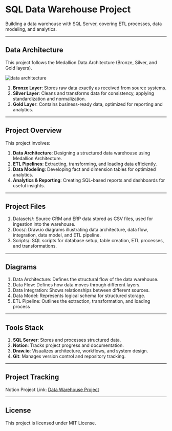 # SQL Data Warehouse Project
Building a data warehouse with SQL Server, covering ETL processes, data modeling, and analytics.

---

## Data Architecture
This project follows the Medallion Data Architecture (Bronze, Silver, and Gold layers).

![data architecture](https://github.com/user-attachments/assets/184a426c-2f6e-46c3-a5d7-5de0cf1f2fa6)

1. **Bronze Layer**: Stores raw data exactly as received from source systems.
2. **Silver Layer**: Cleans and transforms data for consistency, applying standardization and normalization.
3. **Gold Layer**: Contains business-ready data, optimized for reporting and analytics.

---

## Project Overview
This project involves:

1. **Data Architecture**: Designing a structured data warehouse using Medallion Architecture.
2. **ETL Pipelines**: Extracting, transforming, and loading data efficiently.
3. **Data Modeling**: Developing fact and dimension tables for optimized analytics.
4. **Analytics & Reporting**: Creating SQL-based reports and dashboards for useful insights.

---

## Project Files

1. Datasets/: Source CRM and ERP data stored as CSV files, used for ingestion into the warehouse.
2. Docs/: Draw.io diagrams illustrating data architecture, data flow, integration, data model, and ETL pipeline.
3. Scripts/: SQL scripts for database setup, table creation, ETL processes, and transformations.

---

## Diagrams

1. Data Architecture: Defines the structural flow of the data warehouse.
2. Data Flow: Defines how data moves through different layers.
3. Data Integration: Shows relationships between different sources.
4. Data Model: Represents logical schema for structured storage.
5. ETL Pipeline: Outlines the extraction, transformation, and loading process

---

## Tools Stack

1. **SQL Server**: Stores and processes structured data.
2. **Notion**: Tracks project progress and documentation.
3. **Draw.io**: Visualizes architecture, workflows, and system design.
4. **Git**: Manages version control and repository tracking.

---

## Project Tracking
Notion Project Link: [Data Warehouse Project](https://glimmer-ricotta-2b2.notion.site/Data-Warehouse-Project-1ee49f37ed3480e1812dc7b441fb2b11?pvs=4)

---

## License
This project is licensed under MIT License.

